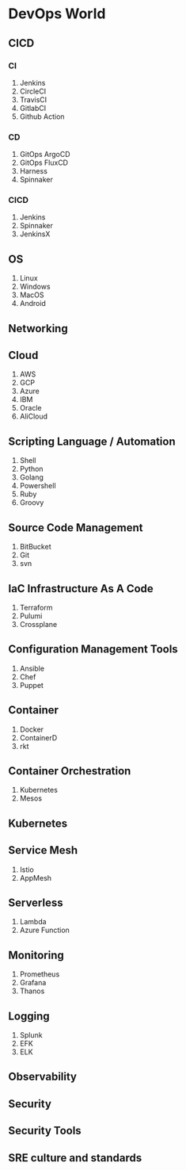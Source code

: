 # DevOps World

## CICD
  ### CI
  1. Jenkins
  2. CircleCI
  3. TravisCI
  4. GitlabCI
  5. Github Action

  ### CD
  1. GitOps ArgoCD
  2. GitOps FluxCD
  3. Harness
  4. Spinnaker

  ### CICD
  1. Jenkins
  2. Spinnaker
  3. JenkinsX

## OS
  1. Linux
  2. Windows
  3. MacOS
  4. Android

## Networking

## Cloud
  1. AWS
  2. GCP
  3. Azure
  4. IBM
  5. Oracle
  6. AliCloud

## Scripting Language / Automation
   1. Shell
   2. Python
   3. Golang
   4. Powershell
   5. Ruby
   6. Groovy

## Source Code Management 
  1. BitBucket
  2. Git
  3. svn

## IaC Infrastructure As A Code
  1. Terraform
  2. Pulumi
  3. Crossplane

## Configuration Management Tools
  1. Ansible
  2. Chef
  3. Puppet

## Container
  1. Docker
  2. ContainerD
  3. rkt

## Container Orchestration 
  1. Kubernetes 
  2. Mesos
  
## Kubernetes 

## Service Mesh
  1. Istio
  2. AppMesh
 
## Serverless
  1. Lambda 
  2. Azure Function
 
## Monitoring
  1. Prometheus 
  2. Grafana
  3. Thanos

## Logging
  1. Splunk
  2. EFK
  3. ELK
  
## Observability
## Security
## Security Tools
## SRE culture and standards 
